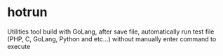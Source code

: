 # hotrun
Utilities tool build with GoLang, after save file, automatically run test file (PHP, C, GoLang, Python and etc...) without manually enter command to execute
